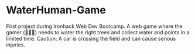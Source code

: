 # WaterHuman-Game 

First project during Ironhack Web Dev Bootcamp.
A web game where the gamer (🧑🏾‍🌾) needs to water the right trees and collect water and points in a limited time.
Caution: A car is crossing the field and can cause serious injuries.

